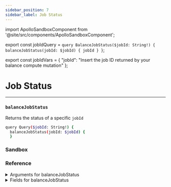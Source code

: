 ```yaml
---
sidebar_position: 7
sidebar_label: Job Status
---
```

import ApolloSandboxComponent from '@site/src/components/ApolloSandboxComponent';

export const jobIdQuery = `query BalanceJobStatus($jobId: String!) {
  balanceJobStatus(jobId: $jobId) {
    jobId
  }
}`;

export const jobIdVars = {
  "jobId": "Insert the job ID returned by your balance compute mutation"
};

# Job Status

---

### `balanceJobStatus`

Returns the status of a specific `jobId`

```sh
query Query($jobId: String!) {
  balanceJobStatus(jobId: $jobId) {
  }
```

### Sandbox

<ApolloSandboxComponent 
  query={jobIdQuery}
  variables={jobIdVars}
/>

### Reference

<details>
<summary>Arguments for balanceJobStatus</summary>

| Argument      | Description | Type |
| ----------- | ----------- | ----------- |
| `jobId`      | -       | `String!` | 

</details>

<details>
<summary>Fields for balanceJobStatus</summary>

| Field      | Description | Type |
| ----------- | ----------- | ----------- |
| `jobId`      | -       | `String!`       |
| `status`      | -       | `String!` | 

</details>



